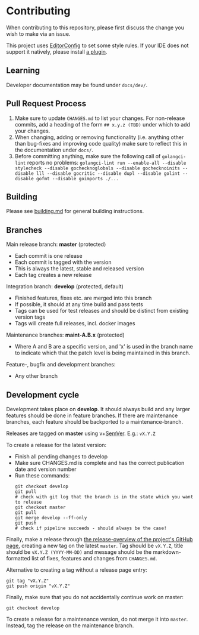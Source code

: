 # Contributing

When contributing to this repository, please first discuss the change you wish to make via an issue.

This project uses [EditorConfig](https://editorconfig.org) to set some style rules. If your IDE does not support it natively, please install [a plugin](https://editorconfig.org/#download).

## Learning

Developer documentation may be found under `docs/dev/`.

## Pull Request Process

1. Make sure to update `CHANGES.md` to list your changes. For non-release commits, add a heading
   of the form `## x.y.z (TBD)` under which to add your changes.
2. When changing, adding or removing functionality (i.e. anything other than bug-fixes and improving
   code quality) make sure to reflect this in the documentation under `docs/`.
3. Before committing anything, make sure the following call of `golangci-lint` reports no problems:
   `golangci-lint run --enable-all --disable stylecheck --disable gochecknoglobals --disable gochecknoinits --disable lll --disable gocritic --disable dupl --disable golint --disable gofmt --disable goimports ./...`

## Building

Please see [building.md](docs/building.md) for general building instructions.

## Branches

Main release branch: **master** (protected)
  - Each commit is one release
  - Each commit is tagged with the version
  - This is always the latest, stable and released version
  - Each tag creates a new release

Integration branch: **develop** (protected, default)
  - Finished features, fixes etc. are merged into this branch
  - If possible, it should at any time build and pass tests
  - Tags can be used for test releases and should be distinct from existing version tags
  - Tags will create full releases, incl. docker images

Maintenance branches: **maint-A.B.x** (protected)
  - Where A and B are a specific version, and 'x' is used in the branch name to indicate which that the patch level is being maintained in this branch.

Feature-, bugfix and development branches:
  - Any other branch

## Development cycle

Development takes place on **develop**. It should always build and any larger features should be done in feature branches.
If there are maintenance branches, each feature should be backported to a maintenance-branch.

Releases are tagged on **master** using v+[SemVer](https://semver.org/). E.g.: `vX.Y.Z`

To create a release for the latest version:
  * Finish all pending changes to develop
  * Make sure CHANGES.md is complete and has the correct publication date and version number
  * Run these commands:
    ```
    git checkout develop
    git pull
    # check with git log that the branch is in the state which you want to release
    git checkout master
    git pull
    git merge develop --ff-only
    git push
    # check if pipeline succeeds - should always be the case!
    ```
Finally, make a release through [the release-overview of the project's GitHub page](https://github.com/setlog/trivrost/releases), creating a new tag on the latest `master`. Tag should be `vX.Y.Z`, title should be `vX.Y.Z (YYYY-MM-DD)` and message should be the markdown-formatted list of fixes, features and changes from `CHANGES.md`.

Alternative to creating a tag without a release page entry:
```
git tag "vX.Y.Z"
git push origin "vX.Y.Z"
```

Finally, make sure that you do not accidentally continue work on master:
```
git checkout develop
```

To create a release for a maintenance version, do not merge it into `master`. Instead, tag the release on the maintenance branch.
